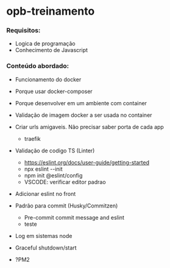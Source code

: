# opb-treinamento

### Requisitos:

- Logica de programação
- Conhecimento de Javascript

### Conteúdo abordado:

- Funcionamento do docker
- Porque usar docker-composer
- Porque desenvolver em um ambiente com container
- Validação de imagem docker a ser usada no container
- Criar urls amigaveis. Não precisar saber porta de cada app
  - traefik
- Validação de codigo TS (Linter)
  - https://eslint.org/docs/user-guide/getting-started
  - npx eslint --init
  - npm init @eslint/config
  - VSCODE: verificar editor padrao
- Adicionar eslint no front
- Padrão para commit (Husky/Commitzen)
  - Pre-commit commit message and eslint 
  - teste
  
- Log em sistemas node
- Graceful shutdown/start
- ?PM2
